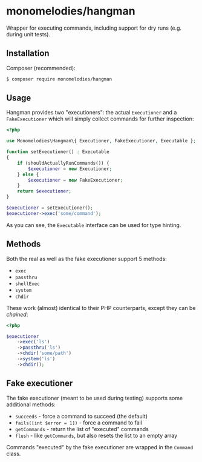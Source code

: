 # monomelodies/hangman
Wrapper for executing commands, including support for dry runs (e.g. during unit
tests).

## Installation
Composer (recommended):

```sh
$ composer require monomelodies/hangman
```

## Usage
Hangman provides two "executioners": the actual `Executioner` and a
`FakeExecutioner` which will simply collect commands for further inspection:

```php
<?php

use Monomelodies\Hangman\{ Executioner, FakeExecutioner, Executable };

function setExecutioner() : Executable
{
    if (shouldActuallyRunCommands()) {
        $executioner = new Executioner;
    } else {
        $executioner = new FakeExecutioner;
    }
    return $executioner;
}

$executioner = setExecutioner();
$executioner->exec('some/command');
```

As you can see, the `Executable` interface can be used for type hinting.

## Methods
Both the real as well as the fake executioner support 5 methods:

- `exec`
- `passthru`
- `shellExec`
- `system`
- `chdir`

These work (almost) identical to their PHP counterparts, except they can be
_chained_:

```php
<?php

$executioner
    ->exec('ls')
    ->passthru('ls')
    ->chdir('some/path')
    ->system('ls')
    ->chdir();
```

## Fake executioner
The fake executioner (meant to be used during testing) supports some additional
methods:

- `succeeds` - force a command to succeed (the default)
- `fails([int $error = 1])` - force a command to fail
- `getCommands` - return the list of "executed" commands
- `flush` - like `getCommands`, but also resets the list to an empty array

Commands "executed" by the fake executioner are wrapped in the `Command` class.

